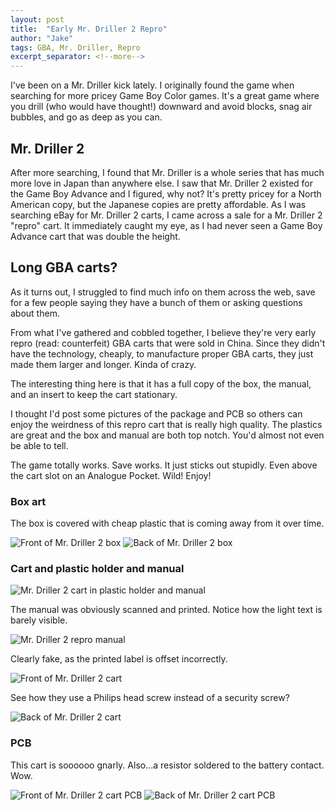 ```yaml
---
layout: post
title:  "Early Mr. Driller 2 Repro"
author: "Jake"
tags: GBA, Mr. Driller, Repro
excerpt_separator: <!--more-->
---
```


I've been on a Mr. Driller kick lately. I originally found the game when searching for more pricey Game Boy Color games. It's a great game where you drill (who would have thought!) downward and avoid blocks, snag air bubbles, and go as deep as you can.

<!--more-->

## Mr. Driller 2

After more searching, I found that Mr. Driller is a whole series that has much more love in Japan than anywhere else. I saw that Mr. Driller 2 existed for the Game Boy Advance and I figured, why not? It's pretty pricey for a North American copy, but the Japanese copies are pretty affordable. As I was searching eBay for Mr. Driller 2 carts, I came across a sale for a Mr. Driller 2 "repro" cart. It immediately caught my eye, as I had never seen a Game Boy Advance cart that was double the height. 

## Long GBA carts?

As it turns out, I struggled to find much info on them across the web, save for a few people saying they have a bunch of them or asking questions about them.

From what I've gathered and cobbled together, I believe they're very early repro (read: counterfeit) GBA carts that were sold in China. Since they didn't have the technology, cheaply, to manufacture proper GBA carts, they just made them larger and longer. Kinda of crazy.

The interesting thing here is that it has a full copy of the box, the manual, and an insert to keep the cart stationary.

I thought I'd post some pictures of the package and PCB so others can enjoy the weirdness of this repro cart that is really high quality. The plastics are great and the box and manual are both top notch. You'd almost not even be able to tell.

The game totally works. Save works. It just sticks out stupidly. Even above the cart slot on an Analogue Pocket. 
Wild! Enjoy!

### Box art

The box is covered with cheap plastic that is coming away from it over time.

![Front of Mr. Driller 2 box](/assets/2025-01-28/1.png)
![Back of Mr. Driller 2 box](/assets/2025-01-28/2.png)

### Cart and plastic holder and manual

![Mr. Driller 2 cart in plastic holder and manual](/assets/2025-01-28/3.png)

The manual was obviously scanned and printed. Notice how the light text is barely visible.

![Mr. Driller 2 repro manual](/assets/2025-01-28/11.png)

Clearly fake, as the printed label is offset incorrectly.

![Front of Mr. Driller 2 cart](/assets/2025-01-28/4.png)

See how they use a Philips head screw instead of a security screw?

![Back of Mr. Driller 2 cart](/assets/2025-01-28/5.png)

### PCB

This cart is soooooo gnarly. Also...a resistor soldered to the battery contact. Wow.

![Front of Mr. Driller 2 cart PCB](/assets/2025-01-28/7.png)
![Back of Mr. Driller 2 cart PCB](/assets/2025-01-28/10.png)

